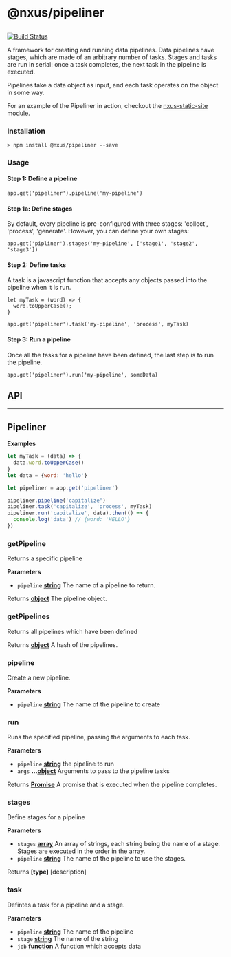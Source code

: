 # @nxus/pipeliner

## 

[![Build Status](https://travis-ci.org/nxus/pipeliner.svg?branch=master)](https://travis-ci.org/nxus/pipeliner)

A framework for creating and running data pipelines.  Data pipelines have stages, which are made of an arbitrary number of tasks.  Stages and tasks are run in serial: once a task completes, the next task in the pipeline is executed.  

Pipelines take a data object as input, and each task operates on the object in some way.

For an example of the Pipeliner in action, checkout the [nxus-static-site](https://github.com/seabourne/nxus-static-site) module.

### Installation

    > npm install @nxus/pipeliner --save

### Usage

#### Step 1: Define a pipeline

    app.get('pipeliner').pipeline('my-pipeline')

#### Step 1a: Define stages

By default, every pipeline is pre-configured with three stages: 'collect', 'process', 'generate'.  However, you can define your own stages:

    app.get('pipliner').stages('my-pipeline', ['stage1', 'stage2', 'stage3'])

#### Step 2: Define tasks

A task is a javascript function that accepts any objects passed into the pipeline when it is run.

    let myTask = (word) => {
      word.toUpperCase();
    }

    app.get('pipeliner').task('my-pipeline', 'process', myTask)

#### Step 3: Run a pipeline

Once all the tasks for a pipeline have been defined, the last step is to run the pipeline.

    app.get('pipeliner').run('my-pipeline', someData)

## API

* * *

## Pipeliner

**Examples**

```javascript
let myTask = (data) => {
  data.word.toUpperCase()
}
let data = {word: 'hello'}

let pipeliner = app.get('pipeliner')

pipeliner.pipeline('capitalize')
pipeliner.task('capitalize', 'process', myTask)
pipeliner.run('capitalize', data).then(() => {
  console.log('data') // {word: 'HELLO'}
})
```

### getPipeline

Returns a specific pipeline

**Parameters**

-   `pipeline` **[string](https://developer.mozilla.org/en-US/docs/Web/JavaScript/Reference/Global_Objects/String)** The name of a pipeline to return.

Returns **[object](https://developer.mozilla.org/en-US/docs/Web/JavaScript/Reference/Global_Objects/Object)** The pipeline object.

### getPipelines

Returns all pipelines which have been defined

Returns **[object](https://developer.mozilla.org/en-US/docs/Web/JavaScript/Reference/Global_Objects/Object)** A hash of the pipelines.

### pipeline

Create a new pipeline.

**Parameters**

-   `pipeline` **[string](https://developer.mozilla.org/en-US/docs/Web/JavaScript/Reference/Global_Objects/String)** The name of the pipeline to create

### run

Runs the specified pipeline, passing the arguments to each task.

**Parameters**

-   `pipeline` **[string](https://developer.mozilla.org/en-US/docs/Web/JavaScript/Reference/Global_Objects/String)** the pipeline to run
-   `args` **...[object](https://developer.mozilla.org/en-US/docs/Web/JavaScript/Reference/Global_Objects/Object)** Arguments to pass to the pipeline tasks

Returns **[Promise](https://developer.mozilla.org/en-US/docs/Web/JavaScript/Reference/Global_Objects/Promise)** A promise that is executed when the pipeline completes.

### stages

Define stages for a pipeline

**Parameters**

-   `stages` **[array](https://developer.mozilla.org/en-US/docs/Web/JavaScript/Reference/Global_Objects/Array)** An array of strings, each string being the name of a stage. Stages are executed in the order in the array.
-   `pipeline` **[string](https://developer.mozilla.org/en-US/docs/Web/JavaScript/Reference/Global_Objects/String)** The name of the pipeline to use the stages.

Returns **\[type]** [description]

### task

Defintes a task for a pipeline and a stage.

**Parameters**

-   `pipeline` **[string](https://developer.mozilla.org/en-US/docs/Web/JavaScript/Reference/Global_Objects/String)** The name of the pipeline
-   `stage` **[string](https://developer.mozilla.org/en-US/docs/Web/JavaScript/Reference/Global_Objects/String)** The name of the string
-   `job` **[function](https://developer.mozilla.org/en-US/docs/Web/JavaScript/Reference/Statements/function)** A function which accepts data
